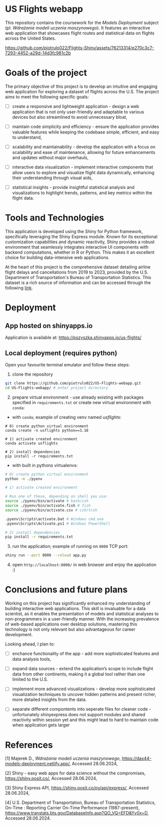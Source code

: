 # US Flights webapp

This repository contains the coursework for the _Models Deployment_ subject (pl. _Wdrażanie modeli uczenia maszynowego_). It features an interactive web application that showcases flight routes and statistical data on flights across the United States.

https://github.com/piotrulo022/Flights-Shiny/assets/76213314/e270c3c7-7293-4452-a29d-14d3fc981c2b

# Goals of the project

The primary objective of this project is to develop an intuitive and engaging web application for exploring a dataset of flights across the U.S. The project aims to meet the following specific goals:


- [ ] create a responsive and lightweight application -  design a web application that is not only user-friendly and adaptable to various devices but also streamlined to avoid unnecessary bloat,

- [ ] maintain code simplicity and efficiency - ensure the application provides valuable features while keeping the codebase simple, efficient, and easy to understand,

- [ ] scalability and maintainability -  develop the application with a focus on scalability and ease of maintenance, allowing for future enhancements and updates without major overhauls,

- [ ] interactive data visualization -  implement interactive components that allow users to explore and visualize flight data dynamically, enhancing their understanding through visual aids,

- [ ] statistical insights - provide insightful statistical analysis and visualizations to highlight trends, patterns, and key metrics within the flight data.


# Tools and Technologies
This application is developed using the Shiny for Python framework, specifically leveraging the Shiny Express module. Known for its exceptional customization capabilities and dynamic reactivity, Shiny provides a robust environment that seamlessly integrates interactive UI components with backend computations, whether in R or Python. This makes it an excellent choice for building data-intensive web applications.

At the heart of this project is the comprehensive dataset detailing airline flight delays and cancellations from 2019 to 2023, provided by the U.S. Department of Transportation's Bureau of Transportation Statistics. This dataset is a rich source of information and can be accessed through the following [link](https://www.kaggle.com/datasets/patrickzel/flight-delay-and-cancellation-dataset-2019-2023).


# Deployment

## App hosted on shinyapps.io
Application is available at: https://pszyszka.shinyapps.io/us-flights/


## Local deployment (requires python)

Open your favourite terminal emulator and follow these steps:

1. clone the repository
```bash
git clone https://github.com/piotrulo022/US-Flights-webapp.git
cd US-Flights-webapp/ # enter project directory
```

2. prepare virtual environment - use already existing with packages specified in `requirements.txt` or create new virtual environment
with `conda`:


- with `conda`; example of creating venv named *usflights*:
```
# 0) create python virtual environment
conda create -n usflights python==3.10

# 1) activate created environment
conda activate usflights 

# 2) install dependencies
pip install -r requirements.txt
```
 - with built in pythons virtualenvs:

```bash
# 0) create python virtual environment
python -m ./pyenv

# 1) activate created environment

# Run one of these, depending on shell you use:
source ./pyenv/bin/activate # bash/zsh
source ./pyenv/bin/activate.fish # fish 
source ./pyenv/bin/activate.csv # csh/tcsh

.pyenv\Scripts\activate.bat # Windows cmd.exe
.pyenv\Scripts\Activate.ps1 # Windows PowerShell

# 2) install dependencies
pip install -r requirements.txt
```

3. run the application; example of running on `8000` TCP port:
```bash
shiny run --port 8000 --reload app.py
```

4. open `http://localhost:8000/` in web browser and enjoy the application :)


# Conclusions and future plans

Working on this project has significantly enhanced my understanding of building interactive web applications. This skill is invaluable for a data scientist, as it enables the presentation of models and statistical analyses to non-programmers in a user-friendly manner. With the increasing prevalence of web-based applications over desktop solutions, mastering this technology is not only relevant but also advantageous for career development.

Looking ahead, I plan to:

- [ ] enchance functionality of the app - add more sophisticated features and data analysis tools,

- [ ] expand data sources - extend the application’s scope to include flight data from other continents, making it a global tool rather than one limited to the U.S.

- [ ] implement more advanced visualizations -  develop more sophisticated visualization techniques to uncover hidden patterns and present richer, more detailed insights from the data.

- [ ] separate different compontents into seperate files for cleaner code - unfortunately shinyexpress does not support modules and shared reactivity within session yet and this might lead to hard to maintain code when application gets larger


# References

[1] Majerek D., *Wdrażanie modeli uczenia maszynowego*, https://dax44-models-deployment.netlify.app/, Accessed 28.06.2024,

[2] Shiny - easy web apps for data science without the compromises, https://shiny.posit.co/, Accessed 28.06.2024,

[3] Shiny Express API, https://shiny.posit.co/py/api/express/, Accessed 28.06.2024,

[4] U.S. Department of Transportation, Bureau of Transportation Statistics, On-Time : Reporting Carrier On-Time Performance (1987-present), https://www.transtats.bts.gov/DatabaseInfo.asp?QO_VQ=EFD&Yv0x=D, Accessed 28.06.2024.

